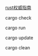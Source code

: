

[rust权威指南](https://kaisery.github.io/trpl-zh-cn/ch03-05-control-flow.html)

cargo check

cargo run

cargo update

cargo clean
